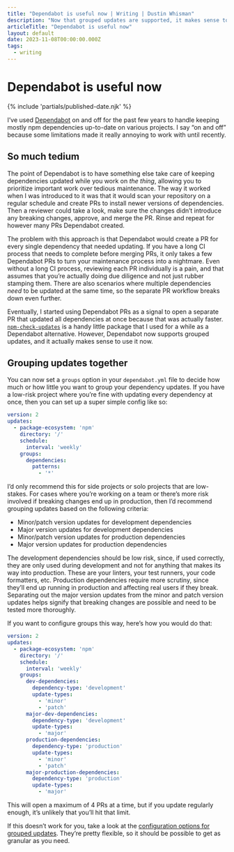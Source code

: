 ```yaml
---
title: "Dependabot is useful now | Writing | Dustin Whisman"
description: "Now that grouped updates are supported, it makes sense to use Dependabot for keeping project dependencies up to date."
articleTitle: "Dependabot is useful now"
layout: default
date: 2023-11-08T00:00:00.000Z
tags:
  - writing
---
```


# Dependabot is useful now

{% include 'partials/published-date.njk' %}

I’ve used [Dependabot](https://docs.github.com/en/code-security/dependabot) on and off for the past few years to handle keeping mostly npm dependencies up-to-date on various projects. I say “on and off” because some limitations made it really annoying to work with until recently.

## So much tedium

The point of Dependabot is to have something else take care of keeping dependencies updated while you work on _the thing_, allowing you to prioritize important work over tedious maintenance. The way it worked when I was introduced to it was that it would scan your repository on a regular schedule and create PRs to install newer versions of dependencies. Then a reviewer could take a look, make sure the changes didn’t introduce any breaking changes, approve, and merge the PR. Rinse and repeat for however many PRs Dependabot created.

The problem with this approach is that Dependabot would create a PR for every single dependency that needed updating. If you have a long CI process that needs to complete before merging PRs, it only takes a few Dependabot PRs to turn your maintenance process into a nightmare. Even without a long CI process, reviewing each PR individually is a pain, and that assumes that you’re actually doing due diligence and not just rubber stamping them. There are also scenarios where multiple dependencies _need_ to be updated at the same time, so the separate PR workflow breaks down even further.

Eventually, I started using Dependabot PRs as a signal to open a separate PR that updated all dependencies at once because that was actually faster. [`npm-check-updates`](https://github.com/raineorshine/npm-check-updates) is a handy little package that I used for a while as a Dependabot alternative. However, Dependabot now supports grouped updates, and it actually makes sense to use it now.

## Grouping updates together

You can now set a `groups` option in your `dependabot.yml` file to decide how much or how little you want to group your dependency updates. If you have a low-risk project where you’re fine with updating every dependency at once, then you can set up a super simple config like so:

```yaml
version: 2
updates:
  - package-ecosystem: 'npm'
    directory: '/'
    schedule:
      interval: 'weekly'
    groups:
      dependencies:
        patterns:
          - '*'
```

I’d only recommend this for side projects or solo projects that are low-stakes. For cases where you’re working on a team or there’s more risk involved if breaking changes end up in production, then I’d recommend grouping updates based on the following criteria:

- Minor/patch version updates for development dependencies
- Major version updates for development dependencies
- Minor/patch version updates for production dependencies
- Major version updates for production dependencies

The development dependencies should be low risk, since, if used correctly, they are only used during development and not for anything that makes its way into production. These are your linters, your test runners, your code formatters, etc. Production dependencies require more scrutiny, since they’ll end up running in production and affecting real users if they break. Separating out the major version updates from the minor and patch version updates helps signify that breaking changes are possible and need to be tested more thoroughly.

If you want to configure groups this way, here’s how you would do that:

```yaml
version: 2
updates:
  - package-ecosystem: 'npm'
    directory: '/'
    schedule:
      interval: 'weekly'
    groups:
      dev-dependencies:
        dependency-type: 'development'
        update-types:
          - 'minor'
          - 'patch'
      major-dev-dependencies:
        dependency-type: 'development'
        update-types:
          - 'major'
      production-dependencies:
        dependency-type: 'production'
        update-types:
          - 'minor'
          - 'patch'
      major-production-dependencies:
        dependency-type: 'production'
        update-types:
          - 'major'
```

This will open a maximum of 4 PRs at a time, but if you update regularly enough, it’s unlikely that you’ll hit that limit.

If this doesn’t work for you, take a look at the [configuration options for grouped updates](https://docs.github.com/en/code-security/dependabot/dependabot-version-updates/configuration-options-for-the-dependabot.yml-file#groups). They’re pretty flexible, so it should be possible to get as granular as you need.

